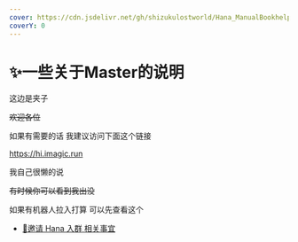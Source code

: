 ```yaml
---
cover: https://cdn.jsdelivr.net/gh/shizukulostworld/Hana_ManualBookhelper@main/.gitbook/assets/20220128_212240.jpg
coverY: 0
---
```


# ✨一些关于Master的说明

这边是夹子

~~欢迎各位~~

如果有需要的话 我建议访问下面这个链接

https://hi.imagic.run

我自己很懒的说

~~有时候你可以看到我出没~~

如果有机器人拉入打算 可以先查看这个

  * [🤔邀请 Hana 入群 相关事宜](InviteRequirement.md)
